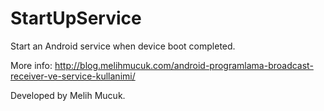 StartUpService
==============

Start an Android service when device boot completed.

More info: http://blog.melihmucuk.com/android-programlama-broadcast-receiver-ve-service-kullanimi/

Developed by Melih Mucuk.
